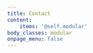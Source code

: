 ```yaml
---
title: Contact
content:
    items: '@self.modular'
body_classes: modular
onpage_menu: false
---
```


